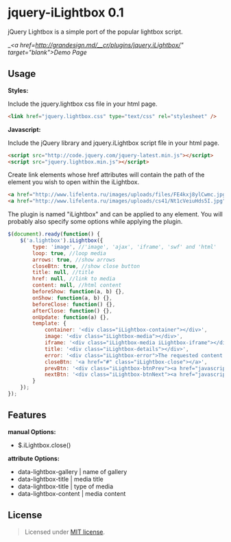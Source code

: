 jquery-iLightbox 0.1
================

jQuery Lightbox is a simple port of the popular lightbox script.

__<a href=http://grandesign.md/__cr/plugins/jquery.iLightbox/" target="_blank">Demo Page</a>__

Usage
-------
__Styles:__

Include the jquery.lightbox css file in your html page.
~~~~ html
<link href="jquery.lightbox.css" type="text/css" rel="stylesheet" />
~~~~

__Javascript:__

Include the jQuery library and jquery.iLightbox script file in your html page.
~~~~ html
<script src="http://code.jquery.com/jquery-latest.min.js"></script>
<script src="jquery.lightbox.min.js"></script>
~~~~
Create link elements whose href attributes will contain the path of the element you wish to open within the iLightbox.
~~~~ html
<a href="http://www.lifelenta.ru/images/uploads/files/FE4kxj8ylCwmc.jpg" data-lightbox-gallery="gallery" data-lightbox-title="Image 1" class="lightbox">Image 1</a>
<a href="http://www.lifelenta.ru/images/uploads/cs41/Nt1cVeiuHds5I.jpg" data-lightbox-gallery="gallery" class="lightbox">Image 2</a>
~~~~
The plugin is named "iLightbox" and can be applied to any element. You will probably also specify some options while applying the plugin.
~~~~ javascript
$(document).ready(function() {
	$('a.lightbox').iLightbox({
		type: 'image', //'image', 'ajax', 'iframe', 'swf' and 'html'
		loop: true, //loop media
		arrows: true, //show arrows
		closeBtn: true, //show close button
		title: null, //title
		href: null, //link to media
		content: null, //html content
		beforeShow: function(a, b) {},
		onShow: function(a, b) {},
		beforeClose: function() {},
		afterClose: function() {},
		onUpdate: function(a) {},
		template: {
			container: '<div class="iLightbox-container"></div>',
			image: '<div class="iLightbox-media"></div>',
			iframe: '<div class="iLightbox-media iLightbox-iframe"></div>',
			title: '<div class="iLightbox-details"></div>',
			error: '<div class="iLightbox-error">The requested content cannot be loaded.<br/>Please try again later.</div>',
			closeBtn: '<a href="#" class="iLightbox-close"></a>',
			prevBtn: '<div class="iLightbox-btnPrev"><a href="javascript:;"></a></div>',
			nextBtn: '<div class="iLightbox-btnNext"><a href="javascript:;"></a></div>'
		}
	});
});
~~~~

Features
-------
__manual Options:__
* $.iLightbox.close()

__attribute Options:__
* data-lightbox-gallery | name of gallery
* data-lightbox-title | media title
* data-lightbox-title | type of media
* data-lightbox-content | media content

License
-------
> Licensed under <a href="http://opensource.org/licenses/MIT">MIT license</a>.
